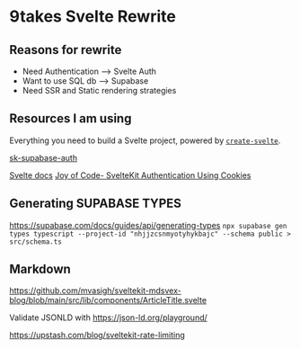 # 9takes Svelte Rewrite


## Reasons for rewrite

- Need Authentication --> Svelte Auth
- Want to use SQL db --> Supabase
- Need SSR and Static rendering strategies



## Resources I am using
Everything you need to build a Svelte project, powered by [`create-svelte`](https://github.com/sveltejs/kit/tree/master/packages/create-svelte).

[sk-supabase-auth](https://github.com/huntabyte/sk-supabase-auth)

[Svelte docs](https://kit.svelte.dev/docs/project-structure)
[Joy of Code- SvelteKit Authentication Using Cookies](https://www.youtube.com/watch?v=E3VG-dLCRUk)



## Generating SUPABASE TYPES
https://supabase.com/docs/guides/api/generating-types
`npx supabase gen types typescript --project-id "nhjjzcsnmyotyhykbajc" --schema public > src/schema.ts`

## Markdown
https://github.com/mvasigh/sveltekit-mdsvex-blog/blob/main/src/lib/components/ArticleTitle.svelte


Validate JSONLD with https://json-ld.org/playground/

https://upstash.com/blog/sveltekit-rate-limiting